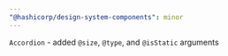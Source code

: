 ```yaml
---
"@hashicorp/design-system-components": minor
---
```


`Accordion` - added `@size`, `@type`, and `@isStatic` arguments
